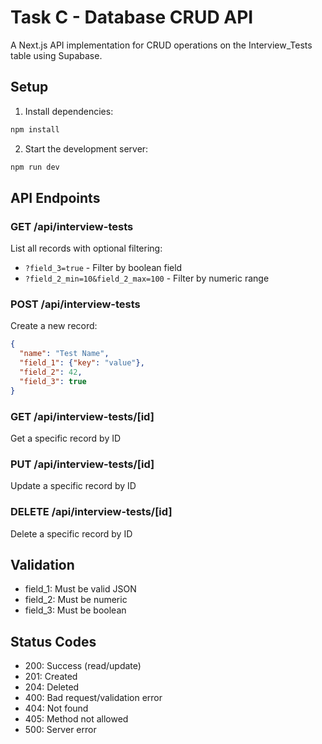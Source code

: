 # Task C - Database CRUD API

A Next.js API implementation for CRUD operations on the Interview_Tests table using Supabase.

## Setup

1. Install dependencies:
```bash
npm install
```

2. Start the development server:
```bash
npm run dev
```

## API Endpoints

### GET /api/interview-tests
List all records with optional filtering:
- `?field_3=true` - Filter by boolean field
- `?field_2_min=10&field_2_max=100` - Filter by numeric range

### POST /api/interview-tests
Create a new record:
```json
{
  "name": "Test Name",
  "field_1": {"key": "value"},
  "field_2": 42,
  "field_3": true
}
```

### GET /api/interview-tests/[id]
Get a specific record by ID

### PUT /api/interview-tests/[id]
Update a specific record by ID

### DELETE /api/interview-tests/[id]
Delete a specific record by ID

## Validation
- field_1: Must be valid JSON
- field_2: Must be numeric
- field_3: Must be boolean

## Status Codes
- 200: Success (read/update)
- 201: Created
- 204: Deleted
- 400: Bad request/validation error
- 404: Not found
- 405: Method not allowed
- 500: Server error